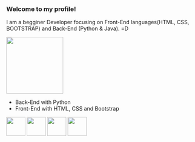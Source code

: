 ### Welcome to my profile!

I am a begginer Developer focusing on Front-End languages(HTML, CSS, BOOTSTRAP) and Back-End (Python & Java). =D

<div>
    <img height="150em" src="https://github-readme-stats-ten-gilt.vercel.app/api?username=gabriell-fernn&show_icons=true&theme=dracula&count_private=true">
    
</div>

  <ul>
      <li>Back-End with Python</li>
      <li>Front-End with HTML, CSS and Bootstrap</li>
  </ul>

<div>
    <img height='50em' src='https://cdn.worldvectorlogo.com/logos/python-4.svg'>
    <img height='50em' src='https://cdn.worldvectorlogo.com/logos/html-1.svg'>
    <img height='50em' src='https://cdn.worldvectorlogo.com/logos/css-3.svg'>
    <img height='50em' src='https://cdn.worldvectorlogo.com/logos/bootstrap-5-1.svg'>
    
  </div>
